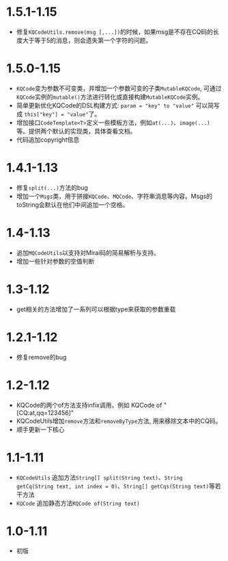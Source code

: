 # 1.5.1-1.15
- 修复`KQCodeUtils.remove(msg [,...])`的时候，如果msg是不存在CQ码的长度大于等于5的消息，则会遗失第一个字符的问题。


# 1.5.0-1.15
- `KQCode`变为参数不可变类，并增加一个参数可变的子类`MutableKQCode`, 可通过`KQCode`实例的`mutable()`方法进行转化或直接构建`MutableKQCode`实例。
- 简单更新优化KQCode的DSL构建方式:
`param = "key" to "value"` 可以简写成 `this["key"] = "value"`了。
- 增加接口`CodeTemplate<T>`定义一些模板方法，例如`at(...)`、`image(...)`等。提供两个默认的实现类，具体查看文档。
- 代码追加copyright信息

# 1.4.1-1.13
- 修复`split(...)`方法的bug
- 增加一个`Msgs`类，用于拼接`KQCode`、`MQCode`、字符串消息等内容。Msgs的toString会默认在他们中间追加一个空格。



# 1.4-1.13
- 追加`MQCodeUtils`以支持对Mirai码的简易解析与支持。
- 增加一些针对参数的空值判断

# 1.3-1.12
- get相关的方法增加了一系列可以根据type来获取的参数重载

# 1.2.1-1.12
- 修复remove的bug

# 1.2-1.12
- KQCode的两个of方法支持infix调用，例如 KQCode of "\[CQ:at,qq=123456]"
- KQCodeUtils增加`remove`方法和`removeByType`方法, 用来移除文本中的CQ码。
- 顺手更新一下核心


# 1.1-1.11
- `KQCodeUtils` 追加方法`String[] split(String text)`、`String getCq(String text, int index = 0)`、`String[] getCqs(String text)`等若干方法
- `KQCode` 追加静态方法`KQCode of(String text)`
# 1.0-1.11
- 初版